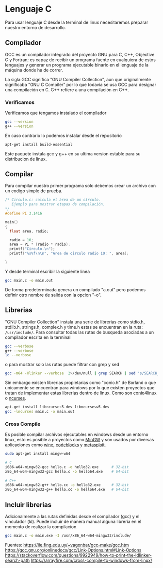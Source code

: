 # Lenguaje C

Para usar lenguaje C desde la terminal de linux necesitaremos preparar nuestro entorno de desarrollo.

## Compilador 

GCC es un compilador integrado del proyecto GNU para C, C++, Objective C y Fortran; es capaz de recibir un programa fuente en cualquiera de estos lenguajes y generar un programa ejecutable binario en el lenguaje de la máquina donde ha de correr.

La sigla GCC significa "GNU Compiler Collection", aun que originalmente significaba "GNU C Compiler" por lo que todavia se usa GCC para designar una compilación en C. G++ refiere a una compilación en C++. 

### Verificamos

Verificamos que tengamos instalado el compilador

```sh
gcc --version
g++ --version
```

En caso contrario lo podemos instalar desde el repositorio

```sh
apt-get install build-essential
```

Este paquete instala gcc y g++ en su ultima version estable para su distribucion de linux.

## Compilar

Para compilar nuestro primer programa solo debemos crear un archivo con un codigo simple de prueba.

```c
/* Circulo.c: calcula el área de un círculo.
   Ejemplo para mostrar etapas de compilación.
*/
#define PI 3.1416

main()
{
  float area, radio;

  radio = 10;
  area = PI * (radio * radio);
  printf("Circulo.\n");
  printf("%s%f\n\n", "Area de circulo radio 10: ", area);

}
```

Y desde terminal escribir la siguiente linea

```sh
gcc main.c -o main.out
```

De forma predeterminada genera un compilado "a.out" pero podemos definir otro nombre de salida con la opcion "-o".

## Librerias

"GNU Compiler Collection" instala una serie de librerias como stdio.h, stdlib.h, strings.h, complex.h y time.h estas se encuentran en la ruta: `/usr/include/`. Para consultar todas las rutas de busqueda asociadas a un compilador escrita en la terminal

```sh
gcc --verbose
g++ --verbose
ld --verbose
```

o para mostrar solo las rutas puede filtrar con grep y sed

```sh
gcc -m64 -Xlinker --verbose  2>/dev/null | grep SEARCH | sed 's/SEARCH_DIR("=\?\([^"]\+\)"); */\1\n/g'  | grep -vE '^$'
```

Sin embargo existen librerias propietarias como "conio.h" de Borland o que unicamente se encuentran para windows por lo que existen proyectos que tratan de implementar estas librerias dentro de linux. Como son [conio4linux](https://sourceforge.net/projects/conio4linux/) o [ncurses](https://www.gnu.org/software/ncurses/).

```sh
apt-get install libncurses5-dev libncursesw5-dev
gcc -lncurses main.c -o main.out
```

### Cross Compile

Es posible compilar archivos ejecutables en windows desde un entorno linux, esto es posible a proyectos como [MinGW](https://sourceforge.net/p/mingw/mingw-org-wsl/ci/b4fe285fd979fae8364d3c70056584aaacd95e8b/tree/mingwrt/include/conio.h) y son usados por diversas aplicaciones como [wine](https://github.com/wine-mirror/wine/blob/master/include/msvcrt/conio.h), [codeblocks](www.codeblocks.org/downloads) y [metasploit](https://www.metasploit.com/download).

```sh
sudo apt-get install mingw-w64

# C
i686-w64-mingw32-gcc hello.c -o hello32.exe      # 32-bit
x86_64-w64-mingw32-gcc hello.c -o hello64.exe    # 64-bit
 
# C++
i686-w64-mingw32-g++ hello.cc -o hello32.exe     # 32-bit
x86_64-w64-mingw32-g++ hello.cc -o hello64.exe   # 64-bit
```

## Incluir librerias
Adicionalmente a las rutas definidas desde el compilador (gcc) y el vinculador (ld). Puede incluir de manera manual alguna libreria en el momento de realizar la compilacion.

```sh
gcc main.c -o main.exe -I /usr/x86_64-w64-mingw32/include/
```

Fuentes:
https://iie.fing.edu.uy/~vagonbar/gcc-make/gcc.htm
https://gcc.gnu.org/onlinedocs/gcc/Link-Options.html#Link-Options
https://stackoverflow.com/questions/9922949/how-to-print-the-ldlinker-search-path
https://arrayfire.com/cross-compile-to-windows-from-linux/
